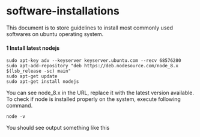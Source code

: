# software-installations

This document is to store guidelines to install most commonly used softwares on ubuntu operating system.

#### 1 Install latest nodejs

```
sudo apt-key adv --keyserver keyserver.ubuntu.com --recv 68576280
sudo apt-add-repository "deb https://deb.nodesource.com/node_8.x $(lsb_release -sc) main"
sudo apt-get update
sudo apt-get install nodejs
```

You can see node_8.x in the URL, replace it with the latest version available. To check if node is installed properly on the system, execute following command.

```
node -v
```
You should see output something like this
